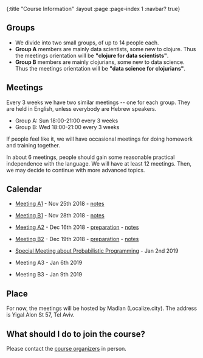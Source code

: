 {:title "Course Information"
 :layout :page
 :page-index 1
 :navbar? true}

## Groups

- We divide into two small groups, of up to 14 people each.
- **Group A** members are mainly data scientists, some new to clojure. Thus the meetings orientation will be **"clojure for data scientists"**.
- **Group B** members are mainly clojurians, some new to data science. Thus the meetings orientation will be **"data science for clojurians"**.


## Meetings

Every 3 weeks we have two similar meetings -- one for each group. They are held in English, unless everybody are Hebrew speakers.

- Group A: Sun 18:00-21:00 every 3 weeks
- Group B: Wed 18:00-21:00 every 3 weeks

If people feel like it, we will have occasional meetings for doing homework and training together.

In about 6 meetings, people should gain some reasonable practical independence with the language. We will have at least 12 meetings. Then, we may decide to continue with more advanced topics.

## Calendar
- [Meeting A1](https://www.meetup.com/Clojure-Israel/events/255927870/) - Nov 25th 2018 - [notes](../../posts-output/2018-12-15-notes-from-the-first-meeting/)

- [Meeting B1](https://www.meetup.com/Clojure-Israel/events/256159018/) - Nov 28th 2018 - [notes](../../posts-output/2018-12-15-notes-from-the-first-meeting/)

- [Meeting A2](https://www.meetup.com/Clojure-Israel/events/257088858/) - Dec 16th 2018 - [preparation](../../posts-output/2018-12-11-towards-the-second-meeting/) - [notes](../../posts-output/2018-12-27-notes-from-the-second-meeting/)

- [Meeting B2](https://www.meetup.com/Clojure-Israel/events/257089002/) - Dec 19th 2018 - [preparation](../../posts-output/2018-12-11-towards-the-second-meeting/) - [notes](../../posts-output/2018-12-27-notes-from-the-second-meeting/)

- [Special Meeting about Probabilistic Programming](https://www.meetup.com/Clojure-Israel/events/257198695/) - Jan 2nd 2019

- Meeting A3 - Jan 6th 2019

- Meeting B3 - Jan 9th 2019

## Place
For now, the meetings will be hosted by Madlan (Localize.city).
The address is Yigal Alon St 57, Tel Aviv.

## What should I do to join the course?
Please contact the [course organizers](https://twitter.com/daslu_) in person.

